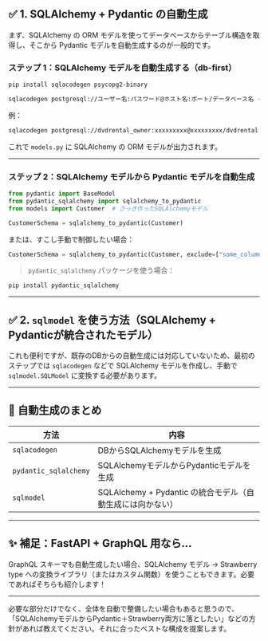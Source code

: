 ## ✅ 1. **SQLAlchemy + Pydantic の自動生成**

まず、SQLAlchemy の ORM モデルを使ってデータベースからテーブル構造を取得し、そこから Pydantic モデルを自動生成するのが一般的です。

### ステップ 1：SQLAlchemy モデルを自動生成する（db-first）
```bash
pip install sqlacodegen psycopg2-binary
```

```bash
sqlacodegen postgresql://ユーザー名:パスワード@ホスト名:ポート/データベース名 --outfile models.py
```

例：
```bash
sqlacodegen postgresql://dvdrental_owner:xxxxxxxxx@xxxxxxxxx/dvdrental --outfile models.py
```

これで `models.py` に SQLAlchemy の ORM モデルが出力されます。

---

### ステップ 2：SQLAlchemy モデルから Pydantic モデルを自動生成

```python
from pydantic import BaseModel
from pydantic_sqlalchemy import sqlalchemy_to_pydantic
from models import Customer  # さっき作ったSQLAlchemyモデル

CustomerSchema = sqlalchemy_to_pydantic(Customer)
```

または、すこし手動で制御したい場合：

```python
CustomerSchema = sqlalchemy_to_pydantic(Customer, exclude=["some_column"])
```

> `pydantic_sqlalchemy` パッケージを使う場合：
```bash
pip install pydantic_sqlalchemy
```

---

## ✅ 2. **`sqlmodel` を使う方法（SQLAlchemy + Pydanticが統合されたモデル）**
これも便利ですが、既存のDBからの自動生成には対応していないため、最初のステップでは `sqlacodegen` などで SQLAlchemy モデルを作成し、手動で `sqlmodel.SQLModel` に変換する必要があります。

---

## 🔁 自動生成のまとめ
| 方法 | 内容 |
|------|------|
| `sqlacodegen` | DBからSQLAlchemyモデルを生成 |
| `pydantic_sqlalchemy` | SQLAlchemyモデルからPydanticモデルを生成 |
| `sqlmodel` | SQLAlchemy + Pydantic の統合モデル（自動生成には向かない） |

---

## ✨ 補足：FastAPI + GraphQL 用なら...
GraphQL スキーマも自動生成したい場合、SQLAlchemy モデル → Strawberry type への変換ライブラリ（またはカスタム関数）を使うこともできます。必要であればそちらも紹介します！

---

必要な部分だけでなく、全体を自動で整備したい場合もあると思うので、
「SQLAlchemyモデルからPydantic＋Strawberry両方に落としたい」などの方針があれば教えてください。それに合ったベストな構成を提案します。